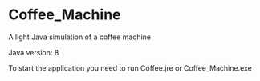 # Coffee_Machine

A light Java simulation of a coffee machine

Java version: 8

To start the application you need to run Coffee.jre or Coffee_Machine.exe
